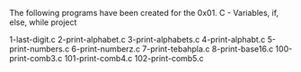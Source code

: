 The following programs have been created for the 0x01. C - Variables, if, else, while project 

1-last-digit.c
2-print-alphabet.c
3-print-alphabets.c
4-print-alphabt.c
5-print-numbers.c
6-print-numberz.c
7-print-tebahpla.c
8-print-base16.c
100-print-comb3.c
101-print-comb4.c
102-print-comb5.c


